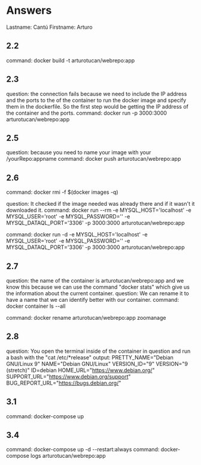 # Answers

Lastname: Cantú
Firstname: Arturo

## 2.2
command: docker build -t arturotucan/webrepo:app

## 2.3
question: the connection fails because we need to include the IP address and the ports to the of the container to run the docker image and specify them in the dockerfile. So the first step would be getting the IP address of the container and the ports.
command: docker run -p 3000:3000 arturotucan/webrepo:app

## 2.5
question:  because you need to name your image with your <username>/yourRepo:appname
command: docker push arturotucan/webrepo:app

## 2.6
command: docker rmi -f $(docker images -q)

question: It checked if the image needed was already there and if it wasn't it downloaded it. 
command: docker run --rm -e MYSQL_HOST='localhost' -e MYSQL_USER='root' -e MYSQL_PASSWORD='' -e MYSQL_DATAQL_PORT='3306' -p 3000:3000 arturotucan/webrepo:app

command: docker run -d -e MYSQL_HOST='localhost' -e MYSQL_USER='root' -e MYSQL_PASSWORD='' -e MYSQL_DATAQL_PORT='3306' -p 3000:3000 arturotucan/webrepo:app

## 2.7
question: the name of the container is arturotucan/webrepo:app and we know this because we can use the command "docker stats" which give us the information about the current container.
question: We can rename it to have a name that we can identify better with our container. 
command: docker container ls --all 

command:  docker rename arturotucan/webrepo:app zoomanage


## 2.8
question: You open the terminal inside of the container in question and run a bash with the "cat /etc/*release"
output: 
PRETTY_NAME="Debian GNU/Linux 9" 
NAME="Debian GNU/Linux" VERSION_ID="9" 
VERSION="9 (stretch)" 
ID=debian HOME_URL="https://www.debian.org/" 
SUPPORT_URL="https://www.debian.org/support" 
BUG_REPORT_URL="https://bugs.debian.org/"

## 3.1
command: docker-compose up

## 3.4
command: docker-compose up -d --restart:always 
command: docker-compose logs arturotucan/webrepo:app
